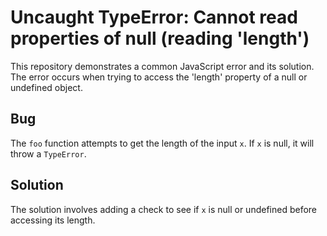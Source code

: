 # Uncaught TypeError: Cannot read properties of null (reading 'length')
This repository demonstrates a common JavaScript error and its solution. The error occurs when trying to access the 'length' property of a null or undefined object.

## Bug
The `foo` function attempts to get the length of the input `x`. If `x` is null, it will throw a `TypeError`. 

## Solution
The solution involves adding a check to see if `x` is null or undefined before accessing its length.